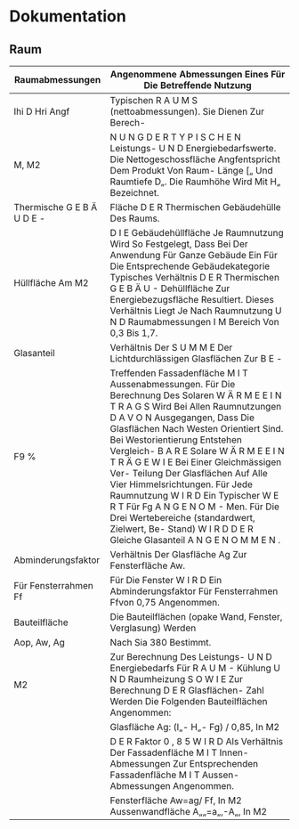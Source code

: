 
# Dokumentation

## Raum

| Raumabmessungen            | Angenommene Abmessungen Eines Für Die Betreffende Nutzung                                                                                                                                                                                                                                                                                                                                                                                                                                                                                                                                              |
| -------------------------- | ------------------------------------------------------------------------------------------------------------------------------------------------------------------------------------------------------------------------------------------------------------------------------------------------------------------------------------------------------------------------------------------------------------------------------------------------------------------------------------------------------------------------------------------------------------------------------------------------------ |
| Ihi D Hri Angf             | Typischen R A U M S (nettoabmessungen). Sie Dienen Zur Berech-                                                                                                                                                                                                                                                                                                                                                                                                                                                                                                                                         |
| M, M2                      | N U N G D E R T Y P I S C H E N Leistungs- U N D Energiebedarfswerte. Die Nettogeschossfläche Angfentspricht Dem Produkt Von Raum- Länge [„ Und Raumtiefe D„. Die Raumhöhe Wird Mit H„ Bezeichnet.                                                                                                                                                                                                                                                                                                                                                                                                     |
| Thermische G E B Ä U D E - | Fläche D E R Thermischen Gebäudehülle Des Raums.                                                                                                                                                                                                                                                                                                                                                                                                                                                                                                                                                       |
| Hüllfläche Am M2           | D I E Gebäudehüllfläche Je Raumnutzung Wird So Festgelegt, Dass Bei Der Anwendung Für Ganze Gebäude Ein Für Die Entsprechende Gebäudekategorie Typisches Verhältnis D E R Thermischen G E B Ä U - Dehüllfläche Zur Energiebezugsfläche Resultiert. Dieses Verhältnis Liegt Je Nach Raumnutzung U N D Raumabmessungen I M Bereich Von 0,3 Bis 1,7.                                                                                                                                                                                                                                                      |
| Glasanteil                 | Verhältnis Der S U M M E Der Lichtdurchlässigen Glasflächen Zur B E -                                                                                                                                                                                                                                                                                                                                                                                                                                                                                                                                  |
| F9 %                       | Treffenden Fassadenfläche M I T Aussenabmessungen. Für Die Berechnung Des Solaren W Ä R M E E I N T R A G S Wird Bei Allen Raumnutzungen D A V O N Ausgegangen, Dass Die Glasflächen Nach Westen Orientiert Sind. Bei Westorientierung Entstehen Vergleich- B A R E Solare W Ä R M E E I N T R Ä G E W I E Bei Einer Gleichmässigen Ver- Teilung Der Glasflächen Auf Alle Vier Himmelsrichtungen. Für Jede Raumnutzung W I R D Ein Typischer W E R T Für Fg A N G E N O M - Men. Für Die Drei Wertebereiche (standardwert, Zielwert, Be- Stand) W I R D D E R Gleiche Glasanteil A N G E N O M M E N . |
| Abminderungsfaktor         | Verhältnis Der Glasfläche Ag Zur Fensterfläche Aw.                                                                                                                                                                                                                                                                                                                                                                                                                                                                                                                                                     |
| Für Fensterrahmen Ff       | Für Die Fenster W I R D Ein Abminderungsfaktor Für Fensterrahmen Ffvon 0,75 Angenommen.                                                                                                                                                                                                                                                                                                                                                                                                                                                                                                                |
| Bauteilfläche              | Die Bauteilflächen (opake Wand, Fenster, Verglasung) Werden                                                                                                                                                                                                                                                                                                                                                                                                                                                                                                                                            |
| Aop, Aw, Ag                | Nach Sia 380 Bestimmt.                                                                                                                                                                                                                                                                                                                                                                                                                                                                                                                                                                                 |
| M2                         | Zur Berechnung Des Leistungs- U N D Energiebedarfs Für R A U M - Kühlung U N D Raumheizung S O W I E Zur Berechnung D E R Glasflächen- Zahl Werden Die Folgenden Bauteilflächen Angenommen:                                                                                                                                                                                                                                                                                                                                                                                                            |
|                            | Glasfläche Ag: (l„- H„- Fg) / 0,85, In M2                                                                                                                                                                                                                                                                                                                                                                                                                                                                                                                                                              |
|                            | D E R Faktor 0 , 8 5 W I R D Als Verhältnis Der Fassadenfläche M I T Innen- Abmessungen Zur Entsprechenden Fassadenfläche M I T Aussen- Abmessungen Angenommen.                                                                                                                                                                                                                                                                                                                                                                                                                                        |
|                            | Fensterfläche Aw=ag/ Ff, In M2 Aussenwandfläche A„„=a„‚-A„, In M2                                                                                                                                                                                                                                                                                                                                                                                                                                                                                                                                      |
